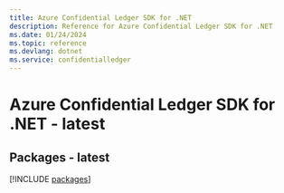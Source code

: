 ```yaml
---
title: Azure Confidential Ledger SDK for .NET
description: Reference for Azure Confidential Ledger SDK for .NET
ms.date: 01/24/2024
ms.topic: reference
ms.devlang: dotnet
ms.service: confidentialledger
---
```

# Azure Confidential Ledger SDK for .NET - latest
## Packages - latest
[!INCLUDE [packages](confidential-ledger-index.md)]